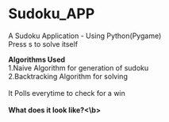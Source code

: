 # Sudoku_APP
A Sudoku Application - Using Python(Pygame)<br>
Press s to solve itself<br>

<b>Algorithms Used</b><br>
1.Naive Algorithm for generation of sudoku<br>
2.Backtracking Algorithm for solving<br>
<br>
It Polls everytime to check for a win<br>
<br>
<b>What does it look like?<\b>
  ![]()


